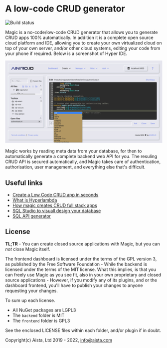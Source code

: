 
# A low-code CRUD generator

![Build status](https://github.com/polterguy/magic/actions/workflows/codeql-analysis.yml/badge.svg)

Magic is a no-code/low-code CRUD generator that allows you to generate CRUD apps 100% automatically.
In addition it is a complete open source cloud platform and IDE, allowing you to create your own virtualized
cloud on top of your own server, and/or other cloud systems, editing your code from your phone if required.
Below is a screenshot of Hyper IDE.

![Dashboard screenshot](https://raw.githubusercontent.com/polterguy/polterguy.github.io/master/images/hyper-ide-actions.jpg)

Magic works by reading meta data from your database, for then to automatically generate a
complete backend web API for you. The resuling CRUD API is secured automatically, and Magic takes care
of authentication, authorisation, user management, and everything else that's difficult.

## Useful links

* [Create a Low Code CRUD app in seconds](https://aista.com)
* [What is Hyperlambda](https://aista.com/hyperlambda/)
* [How magic creates CRUD full stack apps](https://aista.com/crud-datagrid/)
* [SQL Studio to visuall design your database](https://aista.com/sql-studio/)
* [SQL API generator](aista.com/sql-api-generator/)

## License

**TL;TR** - You can create closed source applications with Magic, but you can _not_ close Magic itself.

The frontend dashboard is licensed under the terms of the GPL version 3, as published by the Free Software Foundation -
While the backend is licensed under the terms of the MIT license. What this implies, is that you can freely use Magic
as you see fit, also in your own proprietary and closed source applications - However, if you modify any of its plugins,
and or the dashboard frontend, you'll have to publish your changes to anyone requesting your changes.

To sum up each license.

* All NuGet packages are LGPL3
* The `backend` folder is MIT
* The `frontend` folder is GPL3

See the enclosed LICENSE files within each folder, and/or plugin if in doubt.

Copyright(c) Aista, Ltd 2019 - 2022, info@aista.com
